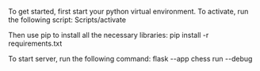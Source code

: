To get started, first start your python virtual environment. To activate, run the following script:
    Scripts/activate

Then use pip to install all the necessary libraries:
    pip install -r requirements.txt

To start server, run the following command:
    flask --app chess run --debug